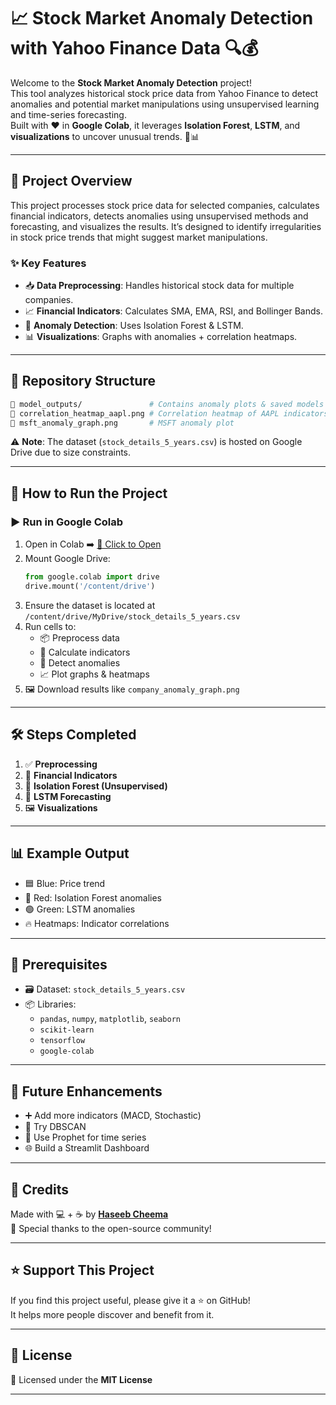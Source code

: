 
# 📈 Stock Market Anomaly Detection with Yahoo Finance Data 🔍💰

Welcome to the **Stock Market Anomaly Detection** project!  
This tool analyzes historical stock price data from Yahoo Finance to detect anomalies and potential market manipulations using unsupervised learning and time-series forecasting.  
Built with ❤️ in **Google Colab**, it leverages **Isolation Forest**, **LSTM**, and **visualizations** to uncover unusual trends. 🚀📊

---

## 🌟 Project Overview

This project processes stock price data for selected companies, calculates financial indicators, detects anomalies using unsupervised methods and forecasting, and visualizes the results. It’s designed to identify irregularities in stock price trends that might suggest market manipulations.

### ✨ Key Features
- 📥 **Data Preprocessing**: Handles historical stock data for multiple companies.
- 📈 **Financial Indicators**: Calculates SMA, EMA, RSI, and Bollinger Bands.
- 🧠 **Anomaly Detection**: Uses Isolation Forest & LSTM.
- 📊 **Visualizations**: Graphs with anomalies + correlation heatmaps.

---

## 📂 Repository Structure

```bash
📁 model_outputs/               # Contains anomaly plots & saved models
📄 correlation_heatmap_aapl.png # Correlation heatmap of AAPL indicators
📄 msft_anomaly_graph.png       # MSFT anomaly plot
```

⚠️ **Note**: The dataset (`stock_details_5_years.csv`) is hosted on Google Drive due to size constraints.

---

## 🚀 How to Run the Project

### ▶️ Run in Google Colab

1. Open in Colab ➡️ [🚀 Click to Open](https://colab.research.google.com/drive/1ZuIMyfFQnUAPL3XqnHBz5a-pwEtLC9Y3?usp=sharing)
2. Mount Google Drive:
   ```python
   from google.colab import drive
   drive.mount('/content/drive')
   ```
3. Ensure the dataset is located at `/content/drive/MyDrive/stock_details_5_years.csv`
4. Run cells to:
   - 📦 Preprocess data
   - 🧮 Calculate indicators
   - 🧠 Detect anomalies
   - 📈 Plot graphs & heatmaps
5. 🖼️ Download results like `company_anomaly_graph.png`

---

## 🛠️ Steps Completed

1. ✅ **Preprocessing**
2. 🧠 **Financial Indicators**
3. 🔎 **Isolation Forest (Unsupervised)**
4. 🔮 **LSTM Forecasting**
5. 🖼️ **Visualizations**

---

## 📊 Example Output

- 🟦 Blue: Price trend  
- 🔴 Red: Isolation Forest anomalies  
- 🟢 Green: LSTM anomalies  
- 🔥 Heatmaps: Indicator correlations

---

## 🧰 Prerequisites

- 🗃️ Dataset: `stock_details_5_years.csv`  
- 📦 Libraries:
  - `pandas`, `numpy`, `matplotlib`, `seaborn`
  - `scikit-learn`
  - `tensorflow`
  - `google-colab`

---

## 🚧 Future Enhancements

- ➕ Add more indicators (MACD, Stochastic)
- 🧪 Try DBSCAN
- 📅 Use Prophet for time series
- 🌐 Build a Streamlit Dashboard

---

## 💖 Credits

Made with 💻 + ☕ by **[Haseeb Cheema](https://github.com/Haseeb-01)**  
🙏 Special thanks to the open-source community!

---

## ⭐ Support This Project

If you find this project useful, please give it a ⭐ on GitHub!  
It helps more people discover and benefit from it.

---

## 📜 License

📝 Licensed under the **MIT License**

---
